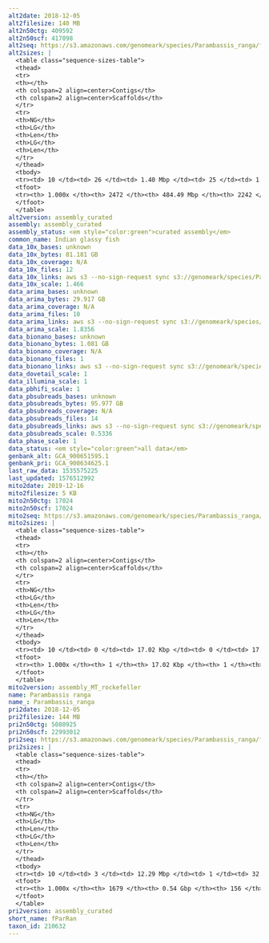```yaml
---
alt2date: 2018-12-05
alt2filesize: 140 MB
alt2n50ctg: 409592
alt2n50scf: 417098
alt2seq: https://s3.amazonaws.com/genomeark/species/Parambassis_ranga/fParRan2/assembly_curated/fParRan2.alt.cur.20181205.fasta.gz
alt2sizes: |
  <table class="sequence-sizes-table">
  <thead>
  <tr>
  <th></th>
  <th colspan=2 align=center>Contigs</th>
  <th colspan=2 align=center>Scaffolds</th>
  </tr>
  <tr>
  <th>NG</th>
  <th>LG</th>
  <th>Len</th>
  <th>LG</th>
  <th>Len</th>
  </tr>
  </thead>
  <tbody>
  <tr><td> 10 </td><td> 26 </td><td> 1.40 Mbp </td><td> 25 </td><td> 1.49 Mbp </td></tr>  <tr><td> 20 </td><td> 69 </td><td> 0.97 Mbp </td><td> 66 </td><td> 0.99 Mbp </td></tr>  <tr><td> 30 </td><td> 128 </td><td> 0.68 Mbp </td><td> 122 </td><td> 0.73 Mbp </td></tr>  <tr><td> 40 </td><td> 210 </td><td> 0.52 Mbp </td><td> 201 </td><td> 0.53 Mbp </td></tr>  <tr style="background-color:#cccccc;"><td> 50 </td><td> 315 </td><td> 0.41 Mbp </td><td> 305 </td><td> 0.42 Mbp </td></tr>  <tr><td> 60 </td><td> 450 </td><td> 0.32 Mbp </td><td> 437 </td><td> 0.33 Mbp </td></tr>  <tr><td> 70 </td><td> 630 </td><td> 0.23 Mbp </td><td> 613 </td><td> 0.24 Mbp </td></tr>  <tr><td> 80 </td><td> 876 </td><td> 0.17 Mbp </td><td> 856 </td><td> 0.17 Mbp </td></tr>  <tr><td> 90 </td><td> 1251 </td><td> 0.10 Mbp </td><td> 1225 </td><td> 0.10 Mbp </td></tr>  <tr><td> 100 </td><td> 2471 </td><td> 6  bp </td><td> 2241 </td><td> 173  bp </td></tr>  </tbody>
  <tfoot>
  <tr><th> 1.000x </th><th> 2472 </th><th> 484.49 Mbp </th><th> 2242 </th><th> 486.55 Mbp </th></tr>
  </tfoot>
  </table>
alt2version: assembly_curated
assembly: assembly_curated
assembly_status: <em style="color:green">curated assembly</em>
common_name: Indian glassy fish
data_10x_bases: unknown
data_10x_bytes: 81.181 GB
data_10x_coverage: N/A
data_10x_files: 12
data_10x_links: aws s3 --no-sign-request sync s3://genomeark/species/Parambassis_ranga/fParRan2/genomic_data/10x/ .<br>
data_10x_scale: 1.466
data_arima_bases: unknown
data_arima_bytes: 29.917 GB
data_arima_coverage: N/A
data_arima_files: 10
data_arima_links: aws s3 --no-sign-request sync s3://genomeark/species/Parambassis_ranga/fParRan2/genomic_data/arima/ .<br>
data_arima_scale: 1.8356
data_bionano_bases: unknown
data_bionano_bytes: 1.081 GB
data_bionano_coverage: N/A
data_bionano_files: 1
data_bionano_links: aws s3 --no-sign-request sync s3://genomeark/species/Parambassis_ranga/fParRan2/genomic_data/bionano/ .<br>
data_dovetail_scale: 1
data_illumina_scale: 1
data_pbhifi_scale: 1
data_pbsubreads_bases: unknown
data_pbsubreads_bytes: 95.977 GB
data_pbsubreads_coverage: N/A
data_pbsubreads_files: 14
data_pbsubreads_links: aws s3 --no-sign-request sync s3://genomeark/species/Parambassis_ranga/fParRan2/genomic_data/pacbio/ . --exclude "*ccs.bam*"<br>
data_pbsubreads_scale: 0.5336
data_phase_scale: 1
data_status: <em style="color:green">all data</em>
genbank_alt: GCA_900651595.1
genbank_pri: GCA_900634625.1
last_raw_data: 1535575225
last_updated: 1576512992
mito2date: 2019-12-16
mito2filesize: 5 KB
mito2n50ctg: 17024
mito2n50scf: 17024
mito2seq: https://s3.amazonaws.com/genomeark/species/Parambassis_ranga/fParRan2/assembly_MT_rockefeller/fParRan2.MT.20191216.fasta.gz
mito2sizes: |
  <table class="sequence-sizes-table">
  <thead>
  <tr>
  <th></th>
  <th colspan=2 align=center>Contigs</th>
  <th colspan=2 align=center>Scaffolds</th>
  </tr>
  <tr>
  <th>NG</th>
  <th>LG</th>
  <th>Len</th>
  <th>LG</th>
  <th>Len</th>
  </tr>
  </thead>
  <tbody>
  <tr><td> 10 </td><td> 0 </td><td> 17.02 Kbp </td><td> 0 </td><td> 17.02 Kbp </td></tr>  <tr><td> 20 </td><td> 0 </td><td> 17.02 Kbp </td><td> 0 </td><td> 17.02 Kbp </td></tr>  <tr><td> 30 </td><td> 0 </td><td> 17.02 Kbp </td><td> 0 </td><td> 17.02 Kbp </td></tr>  <tr><td> 40 </td><td> 0 </td><td> 17.02 Kbp </td><td> 0 </td><td> 17.02 Kbp </td></tr>  <tr style="background-color:#cccccc;"><td> 50 </td><td> 0 </td><td style="background-color:#ff8888;"> 17.02 Kbp </td><td> 0 </td><td style="background-color:#ff8888;"> 17.02 Kbp </td></tr>  <tr><td> 60 </td><td> 0 </td><td> 17.02 Kbp </td><td> 0 </td><td> 17.02 Kbp </td></tr>  <tr><td> 70 </td><td> 0 </td><td> 17.02 Kbp </td><td> 0 </td><td> 17.02 Kbp </td></tr>  <tr><td> 80 </td><td> 0 </td><td> 17.02 Kbp </td><td> 0 </td><td> 17.02 Kbp </td></tr>  <tr><td> 90 </td><td> 0 </td><td> 17.02 Kbp </td><td> 0 </td><td> 17.02 Kbp </td></tr>  <tr><td> 100 </td><td> 0 </td><td> 17.02 Kbp </td><td> 0 </td><td> 17.02 Kbp </td></tr>  </tbody>
  <tfoot>
  <tr><th> 1.000x </th><th> 1 </th><th> 17.02 Kbp </th><th> 1 </th><th> 17.02 Kbp </th></tr>
  </tfoot>
  </table>
mito2version: assembly_MT_rockefeller
name: Parambassis ranga
name_: Parambassis_ranga
pri2date: 2018-12-05
pri2filesize: 144 MB
pri2n50ctg: 5080925
pri2n50scf: 22993012
pri2seq: https://s3.amazonaws.com/genomeark/species/Parambassis_ranga/fParRan2/assembly_curated/fParRan2.pri.cur.20181205.fasta.gz
pri2sizes: |
  <table class="sequence-sizes-table">
  <thead>
  <tr>
  <th></th>
  <th colspan=2 align=center>Contigs</th>
  <th colspan=2 align=center>Scaffolds</th>
  </tr>
  <tr>
  <th>NG</th>
  <th>LG</th>
  <th>Len</th>
  <th>LG</th>
  <th>Len</th>
  </tr>
  </thead>
  <tbody>
  <tr><td> 10 </td><td> 3 </td><td> 12.29 Mbp </td><td> 1 </td><td> 32.18 Mbp </td></tr>  <tr><td> 20 </td><td> 8 </td><td> 10.80 Mbp </td><td> 3 </td><td> 26.05 Mbp </td></tr>  <tr><td> 30 </td><td> 13 </td><td> 9.15 Mbp </td><td> 5 </td><td> 24.70 Mbp </td></tr>  <tr><td> 40 </td><td> 21 </td><td> 6.50 Mbp </td><td> 7 </td><td> 24.49 Mbp </td></tr>  <tr style="background-color:#cccccc;"><td> 50 </td><td> 30 </td><td style="background-color:#88ff88;"> 5.08 Mbp </td><td> 9 </td><td style="background-color:#88ff88;"> 22.99 Mbp </td></tr>  <tr><td> 60 </td><td> 42 </td><td> 4.13 Mbp </td><td> 12 </td><td> 22.47 Mbp </td></tr>  <tr><td> 70 </td><td> 59 </td><td> 2.51 Mbp </td><td> 14 </td><td> 21.89 Mbp </td></tr>  <tr><td> 80 </td><td> 88 </td><td> 1.31 Mbp </td><td> 17 </td><td> 18.87 Mbp </td></tr>  <tr><td> 90 </td><td> 167 </td><td> 0.38 Mbp </td><td> 20 </td><td> 16.01 Mbp </td></tr>  <tr><td> 100 </td><td> 1678 </td><td> 6  bp </td><td> 155 </td><td> 1.17 Kbp </td></tr>  </tbody>
  <tfoot>
  <tr><th> 1.000x </th><th> 1679 </th><th> 0.54 Gbp </th><th> 156 </th><th> 0.55 Gbp </th></tr>
  </tfoot>
  </table>
pri2version: assembly_curated
short_name: fParRan
taxon_id: 210632
---
```

